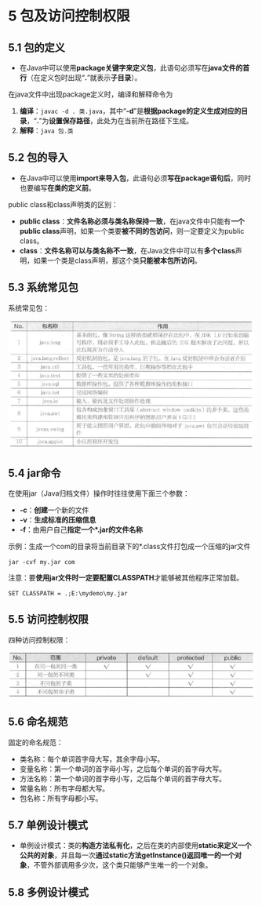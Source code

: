 # 5 包及访问控制权限

## 5.1 包的定义
* 在Java中可以使用**package关键字来定义包**，此语句必须写在**java文件的首行**（在定义包时出现“**.**”就表示**子目录**）。

在java文件中出现package定义时，编译和解释命令为
1. **编译**：`javac -d . 类.java`，其中“**-d**”是**根据package的定义生成对应的目录**，“**.**”为**设置保存路径**，此处为在当前所在路径下生成。
2. **解释**：`java 包.类`

## 5.2 包的导入
* 在Java中可以使用**import来导入包**，此语句必须**写在package语句后**，同时也要编写**在类的定义前**。

public class和class声明类的区别：
* **public class**：**文件名称必须与类名称保持一致**，在java文件中只能有**一个public class**声明，如果一个类要**被不同的包访问**，则一定要定义为public class。
* **class**：**文件名称可以与类名称不一致**，在Java文件中可以有**多个class**声明，如果一个类是class声明，那这个类**只能被本包所访问**。

## 5.3 系统常见包
系统常见包：

![系统常见包](image/5.3%E7%B3%BB%E7%BB%9F%E5%B8%B8%E8%A7%81%E5%8C%85.png)

## 5.4 jar命令
在使用jar（Java归档文件）操作时往往使用下面三个参数：
* **-c**：**创建**一个新的文件
* **-v**：**生成标准的压缩信息**
* **-f**：由用户自己**指定一个*.jar的文件名称**

示例：生成一个com的目录将当前目录下的*.class文件打包成一个压缩的jar文件
```
jar -cvf my.jar com
```

注意：要**使用jar文件时一定要配置CLASSPATH**才能够被其他程序正常加载。
```
SET CLASSPATH = .;E:\mydemo\my.jar
```

## 5.5 访问控制权限
四种访问控制权限：

![四种访问控制权限](image/5.5%E5%9B%9B%E7%A7%8D%E8%AE%BF%E9%97%AE%E6%8E%A7%E5%88%B6%E6%9D%83%E9%99%90.png)

## 5.6 命名规范
固定的命名规范：
* 类名称：每个单词首字母大写，其余字母小写。
* 变量名称：第一个单词的首字母小写，之后每个单词的首字母大写。
* 方法名称：第一个单词的首字母小写，之后每个单词的首字母大写。
* 常量名称：所有字母都大写。
* 包名称：所有字母都小写。

## 5.7 单例设计模式
* 单例设计模式：类的**构造方法私有化**，之后在类的内部使用**static来定义一个公共的对象**，并且每一次**通过static方法getInstance()返回唯一的一个对象**，不管外部调用多少次，这个类只能够产生唯一的一个对象。

## 5.8 多例设计模式
